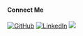 

#### Connect Me

<p align="left">
  <a href="https://github.com/shefat2002"><img src="https://img.icons8.com/bubbles/50/000000/github.png" alt="GitHub"/></a>
  <a href="https://www.linkedin.com/in/shefat2002/"><img src="https://img.icons8.com/bubbles/50/000000/linkedin.png" alt="LinkedIn"/></a>
  <a href="https://twitter.com/shefat2002"><img src="https://img.icons8.com/bubbles/50/undefined/twitter-circled.png"/></a>
</p>